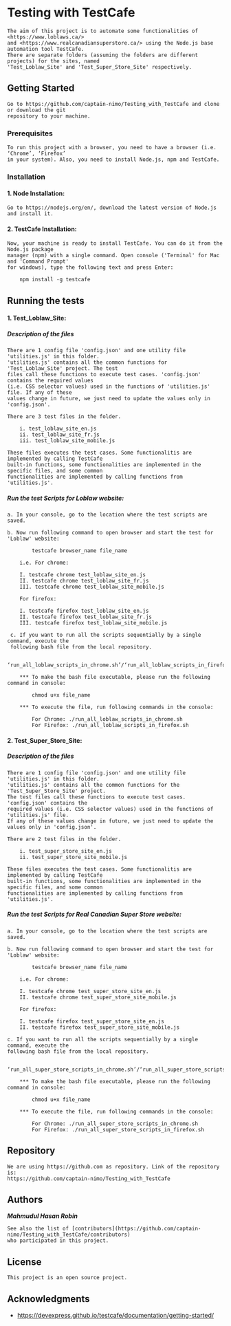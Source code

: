 # Testing with TestCafe

	The aim of this project is to automate some functionalities of <https://www.loblaws.ca/> 
	and <https://www.realcanadiansuperstore.ca/> using the Node.js base automation tool TestCafe.
	There are separate folders (assuming the folders are different projects) for the sites, named 
	'Test_Loblaw_Site' and 'Test_Super_Store_Site' respectively. 

## Getting Started

	Go to https://github.com/captain-nimo/Testing_with_TestCafe and clone or download the git 
	repository to your machine.
	
### Prerequisites

	To run this project with a browser, you need to have a browser (i.e. ‘Chrome’, ‘Firefox’ 
	in your system). Also, you need to install Node.js, npm and TestCafe.
	
### Installation

#### 1. Node Installation:

	Go to https://nodejs.org/en/, download the latest version of Node.js and install it.
	
#### 2. TestCafe Installation:

	Now, your machine is ready to install TestCafe. You can do it from the Node.js package 
	manager (npm) with a single command. Open console ('Terminal' for Mac and 'Command Prompt' 
	for windows), type the following text and press Enter:

	  	npm install -g testcafe
	  		
## Running the tests

#### 1. Test_Loblaw_Site:

##### Description of the files

	There are 1 config file 'config.json' and one utility file 'utilities.js' in this folder. 
	'utilities.js' contains all the common functions for 'Test_Loblaw_Site' project. The test 
	files call these functions to execute test cases. 'config.json' contains the required values
	(i.e. CSS selector values) used in the functions of 'utilities.js' file. If any of these 
	values change in future, we just need to update the values only in 'config.json'.
		
	There are 3 test files in the folder.
			
		i. test_loblaw_site_en.js
		ii. test_loblaw_site_fr.js
		iii. test_loblaw_site_mobile.js
			
	These files executes the test cases. Some functionalitis are implemented by calling TestCafe 
	built-in functions, some functionalities are implemented in the specific files, and some common 
	functionalities are implemented by calling functions from 'utilities.js'.

##### Run the test Scripts for Loblaw website:

	a. In your console, go to the location where the test scripts are saved.

	b. Now run following command to open browser and start the test for 'Loblaw' website: 
	  	
			testcafe browser_name file_name

	    i.e. For chrome: 
	    		
	    I. testcafe chrome test_loblaw_site_en.js 
    	II. testcafe chrome test_loblaw_site_fr.js
    	III. testcafe chrome test_loblaw_site_mobile.js 

	    For firefox: 
	    		
	    I. testcafe firefox test_loblaw_site_en.js
	    II. testcafe firefox test_loblaw_site_fr.js
	    III. testcafe firefox test_loblaw_site_mobile.js
	    
	 c. If you want to run all the scripts sequentially by a single command, execute the 
	 following bash file from the local repository.
  
  			‘run_all_loblaw_scripts_in_chrome.sh’/‘run_all_loblaw_scripts_in_firefox.sh’

	    *** To make the bash file executable, please run the following command in console: 
	    	
	    	chmod u+x file_name

	    *** To execute the file, run following commands in the console: 
	    		
	    	For Chrome: ./run_all_loblaw_scripts_in_chrome.sh
	    	For Firefox: ./run_all_loblaw_scripts_in_firefox.sh
	    		
#### 2. Test_Super_Store_Site:

##### Description of the files

	There are 1 config file 'config.json' and one utility file 'utilities.js' in this folder. 
	'utilities.js' contains all the common functions for the 'Test_Super_Store_Site' project. 
	The test files call these functions to execute test cases. 'config.json' contains the 
	required values (i.e. CSS selector values) used in the functions of 'utilities.js' file. 
	If any of these values change in future, we just need to update the values only in 'config.json'.
		
	There are 2 test files in the folder.
			
		i. test_super_store_site_en.js
		ii. test_super_store_site_mobile.js
			
	These files executes the test cases. Some functionalitis are implemented by calling TestCafe 
	built-in functions, some functionalities are implemented in the specific files, and some common 
	functionalities are implemented by calling functions from 'utilities.js'.

##### Run the test Scripts for Real Canadian Super Store website:

	a. In your console, go to the location where the test scripts are saved.

	b. Now run following command to open browser and start the test for 'Loblaw' website: 
	  	
	  		testcafe browser_name file_name

	    i.e. For chrome: 
	    		
	    I. testcafe chrome test_super_store_site_en.js 
    	II. testcafe chrome test_super_store_site_mobile.js

	    For firefox: 
	    		
	    I. testcafe firefox test_super_store_site_en.js
	    II. testcafe firefox test_super_store_site_mobile.js
	    
	c. If you want to run all the scripts sequentially by a single command, execute the 
	following bash file from the local repository.
  
  		‘run_all_super_store_scripts_in_chrome.sh’/‘run_all_super_store_scripts_in_firefox.sh’

	    *** To make the bash file executable, please run the following command in console: 
	    	
	    	chmod u+x file_name

	    *** To execute the file, run following commands in the console: 
	    		
	    	For Chrome: ./run_all_super_store_scripts_in_chrome.sh
	    	For Firefox: ./run_all_super_store_scripts_in_firefox.sh
		
## Repository

	We are using https://github.com as repository. Link of the repository is: 
	https://github.com/captain-nimo/Testing_with_TestCafe 

## Authors

***Mahmudul Hasan Robin***

	See also the list of [contributors](https://github.com/captain-nimo/Testing_with_TestCafe/contributors) 
	who participated in this project.

## License

	This project is an open source project.

## Acknowledgments

* https://devexpress.github.io/testcafe/documentation/getting-started/
